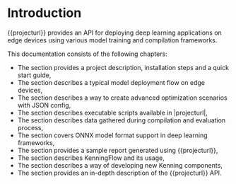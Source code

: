 # Introduction

{{projecturl}} provides an API for deploying deep learning applications on edge devices using various model training and compilation frameworks.

This documentation consists of the following chapters:

* The [](project-readme) section provides a project description, installation steps and a quick start guide,
* The [](dl-deployment-stack) section describes a typical model deployment flow on edge devices,
* The [](json-scenarios) section describes a way to create advanced optimization scenarios with JSON config,
* The [](cmd-usage) section describes executable scripts available in |projecturl|,
* The [](measurements) section describes data gathered during compilation and evaluation process,
* The [](onnx-conversion-support) section covers ONNX model format support in deep learning frameworks,
* The [](sample-report) section provides a sample report generated using {{projecturl}},
* The [](kenning-flow) section describes KenningFlow and its usage,
* The [](kenning-development) section describes a way of developing new Kenning components,
* The [](kenning-api) section provides an in-depth description of the {{projecturl}} API.
